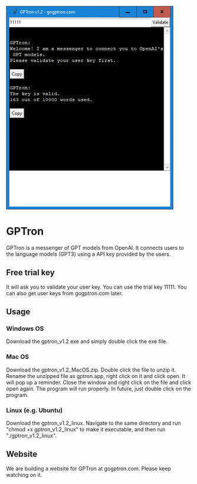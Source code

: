 <img src='interface.png'>

# GPTron
GPTron is a messenger of GPT models from OpenAI. It connects users to the language models (GPT3) using a API key provided by the users.

## Free trial key
It will ask you to validate your user key. You can use the trial key 11111. You can also get user keys from gogptron.com later.

## Usage
### Windows OS
Download the gptron_v1.2.exe and simply double click the exe file.
### Mac OS
Download the gptron_v1.2_MacOS.zip. Double click the file to unzip it. Rename the unzipped file as gptron.app, right click on it and click open. It will pop up a reminder. Close the window and right click on the file and click open again. The program will run properly. In future, just double click on the program.
### Linux (e.g. Ubuntu)
Download the gptron_v1.2_linux. Navigate to the same directory and run "chmod +x gptron_v1.2_linux" to make it executable, and then run "./gptron_v1.2_linux".

## Website
We are building a website for GPTron at gogptron.com. Please keep watching on it.
